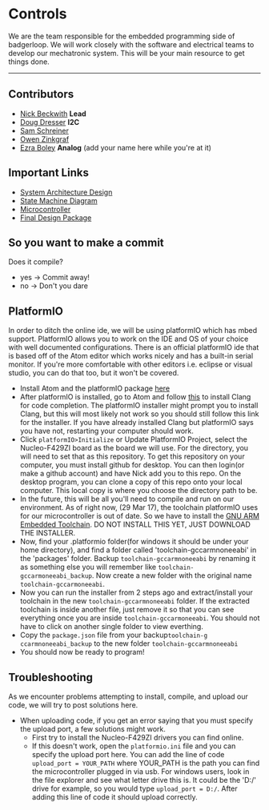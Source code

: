 
# Controls
We are the team responsible for the embedded programming side of badgerloop. We will work closely with the software and electrical teams to develop our mechatronic system. This will be your main resource to get things done.
<hr>



## Contributors
* [Nick Beckwith](mailto:nbeckwith2@wisc.edu) **Lead**
* [Doug Dresser](mailto:dwdresser@wisc.edu) **I2C**
* [Sam Schreiner](mailto:sschreiner@wisc.edu)
* [Owen Zinkgraf](mailto:ozinkgraf@wisc.edu)
* [Ezra Boley](mailto:eboley@wisc.edu) **Analog**
(add your name here while you're at it)

## Important Links
* [System Architecture Design](https://drive.google.com/file/d/0B3JYQFEVstJTN0VSdUcyTlg0RlE/view?usp=sharing)
* [State Machine Diagram](https://drive.google.com/file/d/0B3JYQFEVstJTa3dqOElqY2ttcGc/view?usp=sharing)
* [Microcontroller](https://developer.mbed.org/platforms/ST-Nucleo-F429ZI/)
* [Final Design Package](https://docs.google.com/presentation/d/19tKkz2pZJ3SqOj3gx-DnCM2pNxR-0_Wi3x4bgSyD5tw/edit?usp=sharing)
<!---
# Code Example
-->

## So you want to make a commit
Does it compile?  
* yes -> Commit away!  
* no  -> Don't you dare  

## PlatformIO
In order to ditch the online ide, we will be using platformIO which has mbed support. PlatformIO allows you to work on the IDE and OS of your choice with well documented configurations. There is an official platformIO ide that is based off of the Atom editor which works nicely and has a built-in serial monitor. If you're more comfortable with other editors i.e. eclipse or visual studio, you can do that too, but it won't be covered.
* Install Atom and the platformIO package [here](http://platformio.org/platformio-ide)
* After platformIO is installed, go to Atom and follow [this](http://docs.platformio.org/en/latest/ide/atom.html#quick-start) to install Clang for code completion. The platformIO installer might prompt you to install Clang, but this will most likely not work so you should still follow this link for the installer. If you have already installed Clang but platformIO says you have not, restarting your computer should work.
* Click `platformIO>Initialize` or Update PlatformIO Project, select the Nucleo-F429ZI board as the board we will use. For the directory, you will need to set that as this repository. To get this repository on your computer, you must install github for desktop. You can then login(or make a github account) and have Nick add you to this repo. On the desktop program, you can clone a copy of this repo onto your local computer. This local copy is where you choose the directory path to be.
* In the future, this will be all you'll need to compile and run on our environment. As of right now, (29 Mar 17), the toolchain platformIO uses for our microcontroller is out of date. So we have to install the [GNU ARM Embedded Toolchain](https://launchpad.net/gcc-arm-embedded/+download). DO NOT INSTALL THIS YET, JUST DOWNLOAD THE INSTALLER.
* Now, find your .platformio folder(for windows it should be under your home directory), and find a folder called 'toolchain-gccarmnoneeabi' in the 'packages' folder. Backup `toolchain-gccarmnoneeabi` by renaming it as something else you will remember like `toolchain-gccarmoneeabi_backup`.  Now create a new folder with the original name `toolchain-gccarmoneeabi`.
* Now you can run the installer from 2 steps ago and extract/install your toolchain in the new `toolchain-gccarmnoneeabi` folder. If the extracted toolchain is inside another file, just remove it so that you can see everything once you are inside `toolchain-gccarmoneeabi`. You should not have to click on another single folder to view everthing.
* Copy the `package.json` file from  your backup`toolchain-g ccarmnoneeabi_backup` to the new folder `toolchain-gccarmnoneeabi`
* You should now be ready to program!

## Troubleshooting
As we encounter problems attempting to install, compile, and upload our code, we will try to post solutions here.
* When uploading code, if you get an error saying that you must specify the upload port, a few solutions might work.
  * First try to install the Nucleo-F429ZI drivers you can find online.
  * If this doesn't work, open the `platformio.ini` file and you can specify the upload port here. You can add the line of code `upload_port = YOUR_PATH` where YOUR_PATH is the path you can find the microcontroller plugged in via usb. For windows users, look in the file explorer and see what letter drive this is. It could be the 'D:/' drive for example, so you would type `upload_port = D:/`. After adding this line of code it should upload correctly.
